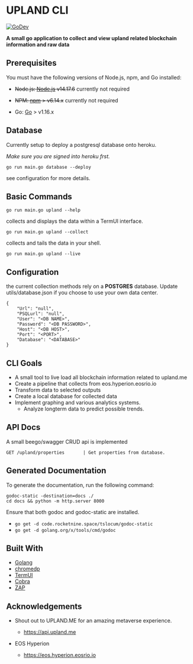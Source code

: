 # UPLAND CLI

[![GoDev](https://img.shields.io/badge/go.dev-reference-007d9c?logo=go&logoColor=white&style=flat-square)](https://dothissomeday.com)

**A small go application to collect and view upland related blockchain information and raw data**

## Prerequisites

You must have the following versions of Node.js, npm, and Go installed:

- ~~Node.js: [Node.js](https://nodejs.org/en/) v14.17.6~~ currently not required
- ~~NPM: [npm](https://www.npmjs.com/) > v6.14.x~~ currently not required

- Go: [Go](https://golang.org/doc/install) > v1.16.x

## Database

Currently setup to deploy a postgresql database onto heroku.

_Make sure you are signed into heroku frst._

```
go run main.go database --deploy
```

see configuration for more details.

## Basic Commands

```shell
go run main.go upland --help
```

collects and displays the data within a TermUI interface.

```
go run main.go upland --collect
```

collects and tails the data in your shell.

```
go run main.go upland --live

```

## Configuration

the current collection methods rely on a **POSTGRES** database.
Update utils/database.json if you choose to use your own data center.

```
{
    "Url": "null",
    "PSQLurl": "null",
    "User": "<DB NAME>",
    "Password": "<DB PASSWORD>",
    "Host": "<DB HOST>",
    "Port": "<PORT>",
    "Database": "<DATABASE>"
}
```

## CLI Goals

- A small tool to live load all blockchain information related to upland.me
- Create a pipeline that collects from eos.hyperion.eosrio.io
- Transform data to selected outputs
- Create a local database for collected data
- Implement graphing and various analytics systems.
  - Analyze longterm data to predict possible trends.

## API Docs

A small beego/swagger CRUD api is implemented

```
GET /upland/properties       | Get properties from database.
```

## Generated Documentation

To generate the documentation, run the following command:

```shell
godoc-static -destination=docs ./
cd docs && python -m http.server 8000
```

Ensure that both godoc and godoc-static are installed.

- `go get -d code.rocketnine.space/tslocum/godoc-static`
- `go get -d golang.org/x/tools/cmd/godoc`

## Built With

- [Golang]("https://go.dev/")
- [chromedp]("https://github.com/chromedp/chromedp")
- [TermUI]("https://github.com/gizak/termui")
- [Cobra]("https://github.com/spf13/cobra")
- [ZAP]("go.uber.org/zap")

## Acknowledgements

- Shout out to UPLAND.ME for an amazing metaverse experience.

  - https://api.upland.me

- EOS Hyperion
  - https://eos.hyperion.eosrio.io
